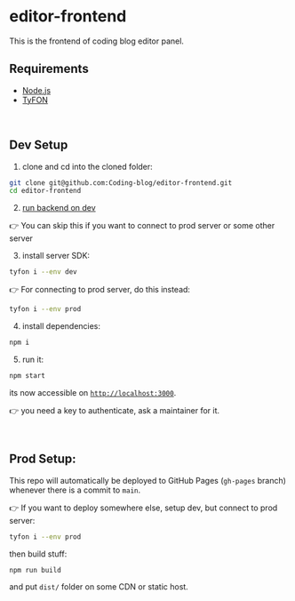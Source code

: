 # editor-frontend

This is the frontend of coding blog editor panel.

## Requirements

- [Node.js](https://nodejs.org/en/)
- [TyFON](https://loreanvictor.github.io/tyfon/)

<br>

## Dev Setup

1. clone and cd into the cloned folder:
```bash
git clone git@github.com:Coding-blog/editor-frontend.git
cd editor-frontend
```

2. [run backend on dev](https://github.com/Coding-blog/editor-backend#dev-setup)

👉 You can skip this if you want to connect to prod server or some other server

3. install server SDK:

```bash
tyfon i --env dev
```

👉 For connecting to prod server, do this instead:

```bash
tyfon i --env prod
```

4. install dependencies:

```bash
npm i
```

5. run it:

```bash
npm start
```

its now accessible on [`http://localhost:3000`](http://localhost:3000).

👉 you need a key to authenticate, ask a maintainer for it.

<br/>

## Prod Setup:

This repo will automatically be deployed to GitHub Pages (`gh-pages` branch) whenever there is a commit to `main`.

👉 If you want to deploy somewhere else, setup dev, but connect to prod server:

```bash
tyfon i --env prod
```

then build stuff:

```bash
npm run build
```

and put `dist/` folder on some CDN or static host.

<br><br>


